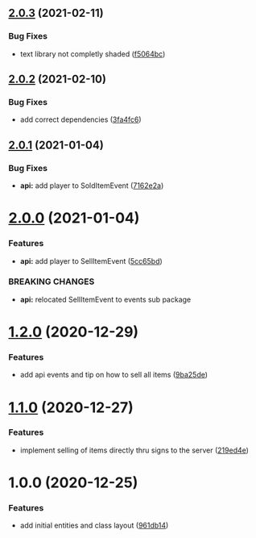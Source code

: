 ## [2.0.3](https://github.com/raidcraft/server-shop/compare/v2.0.2...v2.0.3) (2021-02-11)


### Bug Fixes

* text library not completly shaded ([f5064bc](https://github.com/raidcraft/server-shop/commit/f5064bcd06368bfc8b5c4364df349533ff3d8026))

## [2.0.2](https://github.com/raidcraft/server-shop/compare/v2.0.1...v2.0.2) (2021-02-10)


### Bug Fixes

* add correct dependencies ([3fa4fc6](https://github.com/raidcraft/server-shop/commit/3fa4fc6837a9a8545ef5cd82acc91a99c0a0455d))

## [2.0.1](https://github.com/raidcraft/server-shop/compare/v2.0.0...v2.0.1) (2021-01-04)


### Bug Fixes

* **api:** add player to SoldItemEvent ([7162e2a](https://github.com/raidcraft/server-shop/commit/7162e2a981d5ae0c6dfc5a63176cc498d662a5e3))

# [2.0.0](https://github.com/raidcraft/server-shop/compare/v1.2.0...v2.0.0) (2021-01-04)


### Features

* **api:** add player to SellItemEvent ([5cc65bd](https://github.com/raidcraft/server-shop/commit/5cc65bdc16151e73f65c081753e3e6470abb8c5d))


### BREAKING CHANGES

* **api:** relocated SellItemEvent to events sub package

# [1.2.0](https://github.com/raidcraft/server-shop/compare/v1.1.0...v1.2.0) (2020-12-29)


### Features

* add api events and tip on how to sell all items ([9ba25de](https://github.com/raidcraft/server-shop/commit/9ba25de448b7785ea4a4aafdc874c1a777fc49c3))

# [1.1.0](https://github.com/raidcraft/server-shop/compare/v1.0.0...v1.1.0) (2020-12-27)


### Features

* implement selling of items directly thru signs to the server ([219ed4e](https://github.com/raidcraft/server-shop/commit/219ed4e6ae88a188868d80d8dd5814ea5c68a5d4))

# 1.0.0 (2020-12-25)


### Features

* add initial entities and class layout ([961db14](https://github.com/raidcraft/server-shop/commit/961db1445732e00062d2014997401a7075aff5fd))
